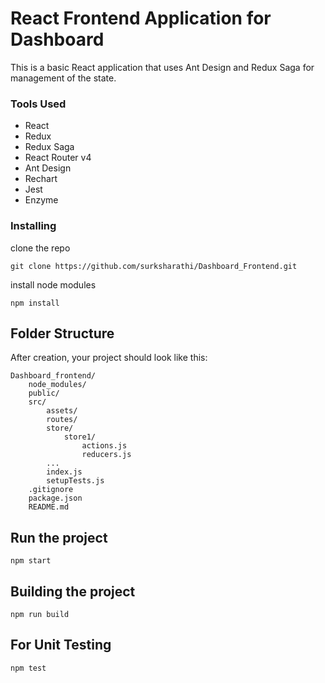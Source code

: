 # React Frontend Application for Dashboard

This is a basic React application that uses Ant Design and Redux Saga for management of the state.

### Tools Used

- React
- Redux
- Redux Saga
- React Router v4
- Ant Design
- Rechart
- Jest
- Enzyme

### Installing

clone the repo

```
git clone https://github.com/surksharathi/Dashboard_Frontend.git
```

install node modules

```
npm install
```

## Folder Structure

After creation, your project should look like this:

```
Dashboard_frontend/
    node_modules/
    public/
    src/
    	assets/
    	routes/
        store/
        	store1/
            	actions.js
            	reducers.js
        ...
        index.js
        setupTests.js
    .gitignore
    package.json
    README.md
```

## Run the project

```
npm start
```

## Building the project

```
npm run build
```

## For Unit Testing

```
npm test
```
